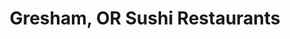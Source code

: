 ---
layout: city
title: Gresham, OR Sushi Restaurants
permalink: /oregon/gresham/
stateAbbr: OR
stateName: Oregon
cityName: Gresham
---